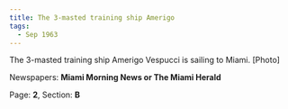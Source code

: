```yaml
---  
title: The 3-masted training ship Amerigo  
tags:  
  - Sep 1963  
---  
```

  
The 3-masted training ship Amerigo Vespucci is sailing to Miami. [Photo]  
  
Newspapers: **Miami Morning News or The Miami Herald**  
  
Page: **2**, Section: **B** 
